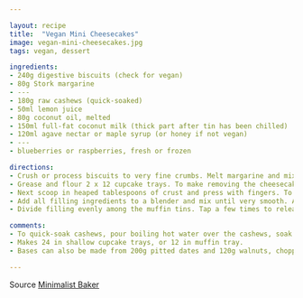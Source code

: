 ```yaml
---

layout: recipe
title:  "Vegan Mini Cheesecakes"
image: vegan-mini-cheesecakes.jpg
tags: vegan, dessert

ingredients:
- 240g digestive biscuits (check for vegan)
- 80g Stork margarine
- ---
- 180g raw cashews (quick-soaked)
- 50ml lemon juice
- 80g coconut oil, melted
- 150ml full-fat coconut milk (thick part after tin has been chilled)
- 120ml agave nectar or maple syrup (or honey if not vegan)
- ---
- blueberries or raspberries, fresh or frozen

directions:
- Crush or process biscuits to very fine crumbs. Melt margarine and mix together in a bowl.
- Grease and flour 2 x 12 cupcake trays. To make removing the cheesecakes easier, cut strips of parchment paper and lay them in the slots. This creates little tabs that makes removing them easier to pop out once frozen.
- Next scoop in heaped tablespoons of crust and press with fingers. To pack it down, use a small glass or the back of a spoon to compact it and really press it down. Set in freezer to firm up.
- Add all filling ingredients to a blender and mix until very smooth. Add some more lemon juice or coconut liquid if required. Taste and adjust seasonings as needed.
- Divide filling evenly among the muffin tins. Tap a few times to release any air bubbles, 

comments: 
- To quick-soak cashews, pour boiling hot water over the cashews, soak for 1 hour uncovered, then drain and use as instructed.
- Makes 24 in shallow cupcake trays, or 12 in muffin tray.
- Bases can also be made from 200g pitted dates and 120g walnuts, chopped.

---
```


Source [Minimalist Baker](https://minimalistbaker.com/7-ingredient-vegan-cheesecakes/)